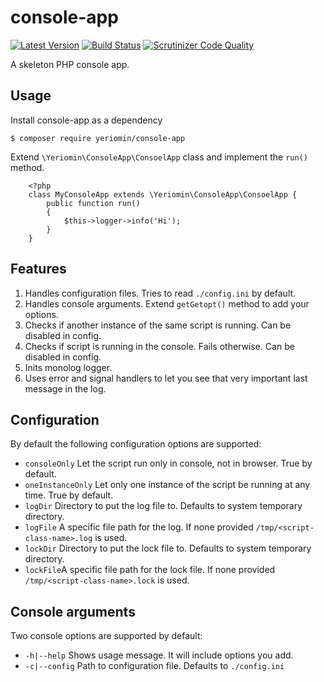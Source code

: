console-app
===========

[![Latest Version](https://img.shields.io/packagist/v/yeriomin/console-app.svg)](https://packagist.org/packages/yeriomin/console-app)
[![Build Status](https://travis-ci.org/yeriomin/console-app.svg?branch=master)](https://travis-ci.org/yeriomin/console-app)
[![Scrutinizer Code Quality](https://scrutinizer-ci.com/g/yeriomin/console-app/badges/quality-score.png)](https://scrutinizer-ci.com/g/yeriomin/console-app)

A skeleton PHP console app.

Usage
-----

Install console-app as a dependency

`$ composer require yeriomin/console-app`

Extend `\Yeriomin\ConsoleApp\ConsoelApp` class and implement the `run()` method.

```
    <?php
    class MyConsoleApp extends \Yeriomin\ConsoleApp\ConsoelApp {
        public function run()
        {
            $this->logger->info('Hi');
        }
    }
```

Features
--------

1. Handles configuration files. Tries to read `./config.ini` by default.
2. Handles console arguments. Extend `getGetopt()` method to add your options.
3. Checks if another instance of the same script is running. Can be disabled in config.
4. Checks if script is running in the console. Fails otherwise. Can be disabled in config.
5. Inits monolog logger.
6. Uses error and signal handlers to let you see that very important last message in the log.

Configuration
-------------

By default the following configuration options are supported:

* `consoleOnly` Let the script run only in console, not in browser. True by default.
* `oneInstanceOnly` Let only one instance of the script be running at any time. True by default.
* `logDir` Directory to put the log file to. Defaults to system temporary directory.
* `logFile` A specific file path for the log. If none provided `/tmp/<script-class-name>.log` is used.
* `lockDir` Directory to put the lock file to. Defaults to system temporary directory.
* `lockFile`A specific file path for the lock file. If none provided `/tmp/<script-class-name>.lock` is used.

Console arguments
-----------------

Two console options are supported by default:

* `-h|--help` Shows usage message. It will include options you add.
* `-c|--config` Path to configuration file. Defaults to `./config.ini`
